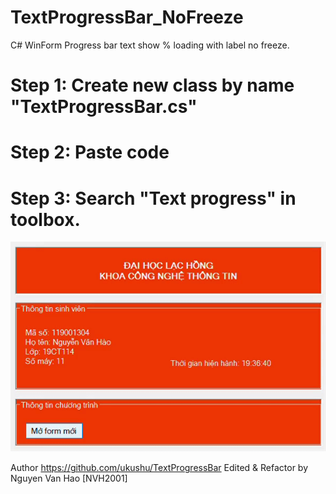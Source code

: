 # TextProgressBar_NoFreeze
C# WinForm Progress bar text show % loading with label no freeze.

# Step 1: Create new class by name "TextProgressBar.cs"
# Step 2: Paste code
# Step 3: Search "Text progress" in toolbox.

![Test Image 4](Text_Progressbar.gif)

Author https://github.com/ukushu/TextProgressBar
Edited & Refactor by Nguyen Van Hao [NVH2001]
